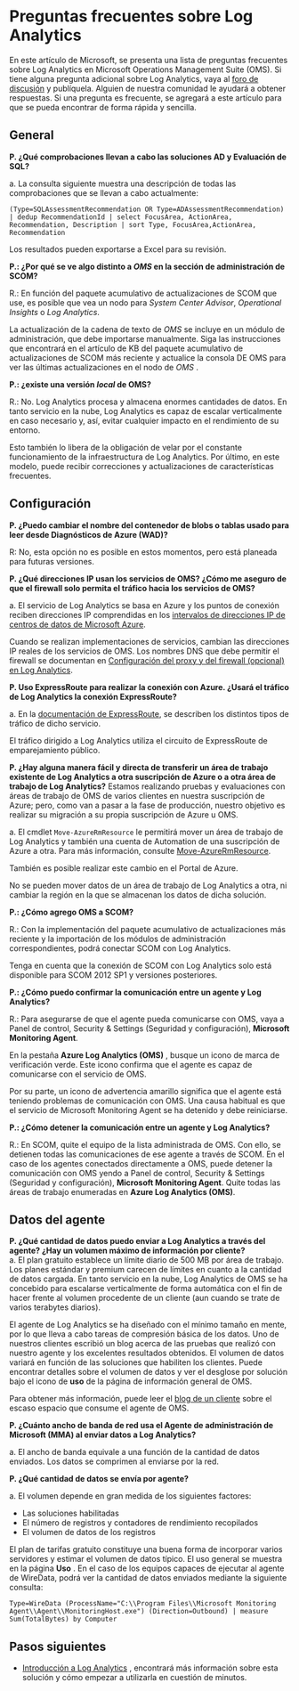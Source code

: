 <properties
    pageTitle="Preguntas frecuentes de Log Analytics | Microsoft Azure"
    description="Respuestas a las preguntas frecuentes sobre el servicio Log Analytics."
    services="log-analytics"
    documentationCenter=""
    authors="bandersmsft"
    manager="jwhit"
    editor=""/>

<tags
    ms.service="log-analytics"
    ms.workload="na"
    ms.tgt_pltfrm="na"
    ms.devlang="na"
    ms.topic="article"
    ms.date="10/10/2016"
    ms.author="banders"/>


# <a name="log-analytics-faq"></a>Preguntas frecuentes sobre Log Analytics

En este artículo de Microsoft, se presenta una lista de preguntas frecuentes sobre Log Analytics en Microsoft Operations Management Suite (OMS). Si tiene alguna pregunta adicional sobre Log Analytics, vaya al [foro de discusión](https://social.msdn.microsoft.com/Forums/azure/home?forum=opinsights) y publíquela. Alguien de nuestra comunidad le ayudará a obtener respuestas. Si una pregunta es frecuente, se agregará a este artículo para que se pueda encontrar de forma rápida y sencilla.

## <a name="general"></a>General

**P. ¿Qué comprobaciones llevan a cabo las soluciones AD y Evaluación de SQL?**

a. La consulta siguiente muestra una descripción de todas las comprobaciones que se llevan a cabo actualmente:

```
(Type=SQLAssessmentRecommendation OR Type=ADAssessmentRecommendation) | dedup RecommendationId | select FocusArea, ActionArea, Recommendation, Description | sort Type, FocusArea,ActionArea, Recommendation
```

Los resultados pueden exportarse a Excel para su revisión.

**P.: ¿Por qué se ve algo distinto a *OMS* en la sección de administración de SCOM?**

R.: En función del paquete acumulativo de actualizaciones de SCOM que use, es posible que vea un nodo para *System Center Advisor*, *Operational Insights* o *Log Analytics*.

La actualización de la cadena de texto de *OMS* se incluye en un módulo de administración, que debe importarse manualmente. Siga las instrucciones que encontrará en el artículo de KB del paquete acumulativo de actualizaciones de SCOM más reciente y actualice la consola DE OMS para ver las últimas actualizaciones en el nodo de *OMS* .

**P.: ¿existe una versión *local* de OMS?**

R.: No. Log Analytics procesa y almacena enormes cantidades de datos. En tanto servicio en la nube, Log Analytics es capaz de escalar verticalmente en caso necesario y, así, evitar cualquier impacto en el rendimiento de su entorno.

Esto también lo libera de la obligación de velar por el constante funcionamiento de la infraestructura de Log Analytics. Por último, en este modelo, puede recibir correcciones y actualizaciones de características frecuentes.

## <a name="configuration"></a>Configuración
**P. ¿Puedo cambiar el nombre del contenedor de blobs o tablas usado para leer desde Diagnósticos de Azure (WAD)?**  

R:  No, esta opción no es posible en estos momentos, pero está planeada para futuras versiones.

**P. ¿Qué direcciones IP usan los servicios de OMS? ¿Cómo me aseguro de que el firewall solo permita el tráfico hacia los servicios de OMS?**  

a. El servicio de Log Analytics se basa en Azure y los puntos de conexión reciben direcciones IP comprendidas en los [intervalos de direcciones IP de centros de datos de Microsoft Azure](http://www.microsoft.com/download/details.aspx?id=41653).

Cuando se realizan implementaciones de servicios, cambian las direcciones IP reales de los servicios de OMS. Los nombres DNS que debe permitir el firewall se documentan en [Configuración del proxy y del firewall (opcional) en Log Analytics](log-analytics-proxy-firewall.md).

**P. Uso ExpressRoute para realizar la conexión con Azure. ¿Usará el tráfico de Log Analytics la conexión ExpressRoute?**  

a. En la [documentación de ExpressRoute](./expressroute/expressroute-faqs.md#supported-services), se describen los distintos tipos de tráfico de dicho servicio.

El tráfico dirigido a Log Analytics utiliza el circuito de ExpressRoute de emparejamiento público.

**P. ¿Hay alguna manera fácil y directa de transferir un área de trabajo existente de Log Analytics a otra suscripción de Azure o a otra área de trabajo de Log Analytics?**   Estamos realizando pruebas y evaluaciones con áreas de trabajo de OMS de varios clientes en nuestra suscripción de Azure; pero, como van a pasar a la fase de producción, nuestro objetivo es realizar su migración a su propia suscripción de Azure u OMS.  

a. El cmdlet `Move-AzureRmResource` le permitirá mover un área de trabajo de Log Analytics y también una cuenta de Automation de una suscripción de Azure a otra. Para más información, consulte [Move-AzureRmResource](http://msdn.microsoft.com/library/mt652516.aspx).

También es posible realizar este cambio en el Portal de Azure.

No se pueden mover datos de un área de trabajo de Log Analytics a otra, ni cambiar la región en la que se almacenan los datos de dicha solución.

**P.: ¿Cómo agrego OMS a SCOM?**

R.: Con la implementación del paquete acumulativo de actualizaciones más reciente y la importación de los módulos de administración correspondientes, podrá conectar SCOM con Log Analytics.

Tenga en cuenta que la conexión de SCOM con Log Analytics solo está disponible para SCOM 2012 SP1 y versiones posteriores.

**P.: ¿Cómo puedo confirmar la comunicación entre un agente y Log Analytics?**

R.: Para asegurarse de que el agente pueda comunicarse con OMS, vaya a Panel de control, Security & Settings (Seguridad y configuración), **Microsoft Monitoring Agent**.

En la pestaña **Azure Log Analytics (OMS)** , busque un icono de marca de verificación verde. Este icono confirma que el agente es capaz de comunicarse con el servicio de OMS.

Por su parte, un icono de advertencia amarillo significa que el agente está teniendo problemas de comunicación con OMS. Una causa habitual es que el servicio de Microsoft Monitoring Agent se ha detenido y debe reiniciarse.

**P.: ¿Cómo detener la comunicación entre un agente y Log Analytics?**

R.: En SCOM, quite el equipo de la lista administrada de OMS. Con ello, se detienen todas las comunicaciones de ese agente a través de SCOM. En el caso de los agentes conectados directamente a OMS, puede detener la comunicación con OMS yendo a Panel de control, Security & Settings (Seguridad y configuración), **Microsoft Monitoring Agent**.
Quite todas las áreas de trabajo enumeradas en **Azure Log Analytics (OMS)**.

## <a name="agent-data"></a>Datos del agente

**P. ¿Qué cantidad de datos puedo enviar a Log Analytics a través del agente? ¿Hay un volumen máximo de información por cliente?**  
a. El plan gratuito establece un límite diario de 500 MB por área de trabajo. Los planes estándar y premium carecen de límites en cuanto a la cantidad de datos cargada. En tanto servicio en la nube, Log Analytics de OMS se ha concebido para escalarse verticalmente de forma automática con el fin de hacer frente al volumen procedente de un cliente (aun cuando se trate de varios terabytes diarios).

El agente de Log Analytics se ha diseñado con el mínimo tamaño en mente, por lo que lleva a cabo tareas de compresión básica de los datos. Uno de nuestros clientes escribió un blog acerca de las pruebas que realizó con nuestro agente y los excelentes resultados obtenidos. El volumen de datos variará en función de las soluciones que habiliten los clientes. Puede encontrar detalles sobre el volumen de datos y ver el desglose por solución bajo el icono de **uso** de la página de información general de OMS.

Para obtener más información, puede leer el [blog de un cliente](http://thoughtsonopsmgr.blogspot.com/2015/09/one-small-footprint-for-server-one.html) sobre el escaso espacio que consume el agente de OMS.

**P. ¿Cuánto ancho de banda de red usa el Agente de administración de Microsoft (MMA) al enviar datos a Log Analytics?**

a. El ancho de banda equivale a una función de la cantidad de datos enviados. Los datos se comprimen al enviarse por la red.

**P. ¿Qué cantidad de datos se envía por agente?**

a. El volumen depende en gran medida de los siguientes factores:

- Las soluciones habilitadas
- El número de registros y contadores de rendimiento recopilados
- El volumen de datos de los registros

El plan de tarifas gratuito constituye una buena forma de incorporar varios servidores y estimar el volumen de datos típico. El uso general se muestra en la página **Uso** .
En el caso de los equipos capaces de ejecutar al agente de WireData, podrá ver la cantidad de datos enviados mediante la siguiente consulta:

```
Type=WireData (ProcessName="C:\\Program Files\\Microsoft Monitoring Agent\\Agent\\MonitoringHost.exe") (Direction=Outbound) | measure Sum(TotalBytes) by Computer
```



## <a name="next-steps"></a>Pasos siguientes

- [Introducción a Log Analytics](log-analytics-get-started.md) , encontrará más información sobre esta solución y cómo empezar a utilizarla en cuestión de minutos.



<!--HONumber=Oct16_HO2-->


